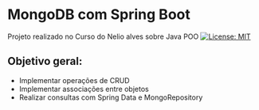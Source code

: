 # MongoDB com Spring Boot

Projeto realizado no Curso do Nelio alves sobre Java POO
[![License: MIT](https://img.shields.io/badge/License-MIT-yellow.svg)](https://github.com/lluanps/workshop-spring-boot-mongodb/blob/main/license)

## Objetivo geral:

* Implementar operações de CRUD
* Implementar associações entre objetos
* Realizar consultas com Spring Data e MongoRepository
